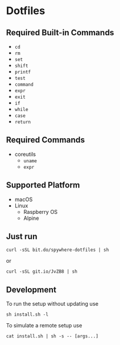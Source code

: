 # Dotfiles

## Required Built-in Commands
- `cd`
- `rm`
- `set`
- `shift`
- `printf`
- `test`
- `command`
- `expr`
- `exit`
- `if`
- `while`
- `case`
- `return`

## Required Commands
- coreutils
  - `uname`
  - `expr`

## Supported Platform
- macOS
- Linux
  - Raspberry OS
  - Alpine

## Just run
```
curl -sSL bit.do/spywhere-dotfiles | sh
```

or

```
curl -sSL git.io/JvZB8 | sh
```

## Development

To run the setup without updating use

```
sh install.sh -l
```

To simulate a remote setup use

```
cat install.sh | sh -s -- [args...]
```
